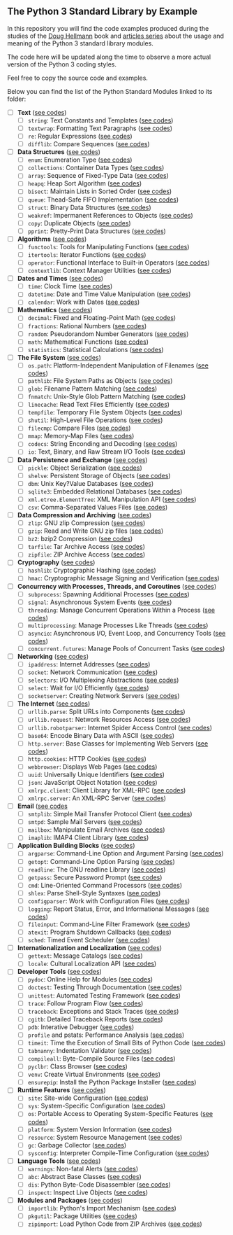 ## The Python 3 Standard Library by Example

In this repository you will find the code examples produced during the studies 
of the [Doug Hellmann](https://github.com/dhellmann) book and [articles series](http://pymotw.com/3/) about the usage and 
meaning of the Python 3 standard library modules.

The code here will be updated along the time to observe a more actual version 
of the Python 3 coding styles.

Feel free to copy the source code and examples.

Below you can find the list of the Python Standard Modules linked to its folder:

- [ ] **Text** ([see codes](./Text/))
  - [ ] `string`: Text Constants and Templates ([see codes](./Text/__string/))
  - [ ] `textwrap`: Formatting Text Paragraphs ([see codes](./Text/__textwrap/))
  - [ ] `re`: Regular Expressions ([see codes](./Text/__re/))
  - [ ] `difflib`: Compare Sequences ([see codes](./Text/__difflib/))
- [ ] **Data Structures** ([see codes](./Data_Structures/))
  - [ ] `enum`: Enumeration Type ([see codes](./Data_Structures/__enum/))
  - [ ] `collections`: Container Data Types ([see codes](./Data_Structures/__collections/))
  - [ ] `array`: Sequence of Fixed-Type Data ([see codes](./Data_Structures/__array/))
  - [ ] `heapq`: Heap Sort Algorithm ([see codes](./Data_Structures/__heapq/))
  - [ ] `bisect`: Maintain Lists in Sorted Order ([see codes](./Data_Structures/__bisect/))
  - [ ] `queue`: Thead-Safe FIFO Implementation ([see codes](./Data_Structures/__queue/))
  - [ ] `struct`: Binary Data Structures ([see codes](./Data_Structures/__struct/))
  - [ ] `weakref`: Impermanent References to Objects ([see codes](./Data_Structures/__weakref/))
  - [ ] `copy`: Duplicate Objects ([see codes](./Data_Structures/__copy/))
  - [ ] `pprint`: Pretty-Print Data Structures ([see codes](./Data_Structures/__pprint/))
- [ ] **Algorithms** ([see codes](./Algorithms/))
  - [ ] `functools`: Tools for Manipulating Functions ([see codes](./Algorithms/__functools/))
  - [ ] `itertools`: Iterator Functions ([see codes](./Algorithms/__itertools/))
  - [ ] `operator`: Functional Interface to Built-in Operators ([see codes](./Algorithms/__operator/))
  - [ ] `contextlib`: Context Manager Utilities ([see codes](./Algorithms/__contextlib/))
- [ ] **Dates and Times** ([see codes](./Dates_and_Times/))
  - [ ] `time`: Clock Time ([see codes](./Dates_and_Times/__time/))
  - [ ] `datetime`: Date and Time Value Manipulation ([see codes](./Dates_and_Times/__datetime/))
  - [ ] `calendar`: Work with Dates ([see codes](./Dates_and_Times/__calendar/))
- [ ] **Mathematics** ([see codes](./Mathematics/))
  - [ ] `decimal`: Fixed and Floating-Point Math ([see codes](./Mathematics/__decimal/))
  - [ ] `fractions`: Rational Numbers ([see codes](./Mathematics/__fractions/))
  - [ ] `random`: Pseudorandom Number Generators ([see codes](./Mathematics/__random/))
  - [ ] `math`: Mathematical Functions ([see codes](./Mathematics/__math/))
  - [ ] `statistics`: Statistical Calculations ([see codes](./Mathematics/__statistics/))
- [ ] **The File System** ([see codes](./File_System/))
  - [ ] `os.path`: Platform-Independent Manipulation of Filenames ([see codes](./File_System/__os_path/))
  - [ ] `pathlib`: File System Paths as Objects ([see codes](./File_System/__pathlib/))
  - [ ] `glob`: Filename Pattern Matching ([see codes](./File_System/__glob/))
  - [ ] `fnmatch`: Unix-Style Glob Pattern Matching ([see codes](./File_System/f__nmatch/))
  - [ ] `linecache`: Read Text Files Efficiently ([see codes](./File_System/__linecache/))
  - [ ] `tempfile`: Temporary File System Objects ([see codes](./File_System/__tempfile/))
  - [ ] `shutil`: High-Level File Operations ([see codes](./File_System/__shutil/))
  - [ ] `filecmp`: Compare Files ([see codes](./File_System/__filecmp/))
  - [ ] `mmap`: Memory-Map Files ([see codes](./File_System/__mmap/))
  - [ ] `codecs`: String Enconding and Decoding ([see codes](./File_System/__codecs/))
  - [ ] `io`: Text, Binary, and Raw Stream I/O Tools ([see codes](./File_System/__io/))
- [ ] **Data Persistence and Exchange** ([see codes](./Data_Persistence_and_Exchange/))
  - [ ] `pickle`: Object Serialization ([see codes](./Data_Persistence_and_Exchange/__pickle/))
  - [ ] `shelve`: Persistent Storage of Objects ([see codes](./Data_Persistence_and_Exchange/__shelve/))
  - [ ] `dbm`: Unix Key?Value Databases ([see codes](./Data_Persistence_and_Exchange/__dbm/))
  - [ ] `sqlite3`: Embedded Relational Databases ([see codes](./Data_Persistence_and_Exchange/__sqlite3/))
  - [ ] `xml.etree.ElementTree`: XML Manipulation API ([see codes](./Data_Persistence_and_Exchange/__xml_etree_elementtree/))
  - [ ] `csv`: Comma-Separated Values Files ([see codes](./Data_Persistence_and_Exchange/__csv/))
- [ ] **Data Compression and Archiving** ([see codes](./Data_Compression_and_Archiving/))
  - [ ] `zlip`: GNU zlip Compression ([see codes](./Data_Compression_and_Archiving/__zlip/))
  - [ ] `gzip`: Read and Write GNU zip files ([see codes](./Data_Compression_and_Archiving/__gzip/))
  - [ ] `bz2`: bzip2 Compression ([see codes](./Data_Compression_and_Archiving/__bz2/))
  - [ ] `tarfile`: Tar Archive Access ([see codes](./Data_Compression_and_Archiving/__tarfile/))
  - [ ] `zipfile`: ZIP Archive Access ([see codes](./Data_Compression_and_Archiving/__zipfile/))
- [ ] **Cryptography** ([see codes](./Cryptography/))
  - [ ] `hashlib`: Cryptographic Hashing ([see codes](./Cryptography/__hashlib/))
  - [ ] `hmac`: Cryptographic Message Signing and Verification ([see codes](./Cryptography/__hmac/))
- [ ] **Concurrency with Processes, Threads, and Coroutines** ([see codes](./Concurrency/))
  - [ ] `subprocess`: Spawning Additional Processes ([see codes](./Concurrency/__subprocess/))
  - [ ] `signal`: Asynchronous System Events ([see codes](./Concurrency/__signal/))
  - [ ] `threading`: Manage Concurrent Operations Within a Process ([see codes](./Concurrency/__threading))
  - [ ] `multiprocessing`: Manage Processes Like Threads ([see codes](./Concurrency/__multiprocessing/))
  - [ ] `asyncio`: Asynchronous I/O, Event Loop, and Concurrency Tools ([see codes](./Concurrency/__asyncio/))
  - [ ] `concurrent.futures`: Manage Pools of Concurrent Tasks ([see codes](./Concurrency/__concurrent_futures/))
- [ ] **Networking** ([see codes](./Networking/))
  - [ ] `ipaddress`: Internet Addresses ([see codes](./Networking/__ipaddress/))
  - [ ] `socket`: Network Communication ([see codes](./Networking/__socket/))
  - [ ] `selectors`: I/O Multiplexing Abstractions ([see codes](./Networking/__selectors/))
  - [ ] `select`: Wait for I/O Efficiently ([see codes](./Networking/__select/))
  - [ ] `socketserver`: Creating Network Servers ([see codes](./Networking/__socketserver/))
- [ ] **The Internet** ([see codes](./Internet/))
  - [ ] `urllib.parse`: Split URLs into Components ([see codes](./Internet/__urllib_parse/))
  - [ ] `urllib.request`: Network Resources Access ([see codes](./Internet/__urllib_request/))
  - [ ] `urllib.robotparser`: Internet Spider Access Control ([see codes](./Internet/__urllib_robotparser/))
  - [ ] `base64`: Encode Binary Data with ASCII ([see codes](./Internet/__base64/))
  - [ ] `http.server`: Base Classes for Implementing Web Servers ([see codes](./Internet/__http_server/))
  - [ ] `http.cookies`: HTTP Cookies ([see codes](./Internet/__http_cookies/))
  - [ ] `webbrowser`: Displays Web Pages ([see codes](./Internet/__webbrowser/))
  - [ ] `uuid`: Universally Unique Identifiers ([see codes](./Internet/__uuid/))
  - [ ] `json`: JavaScript Object Notation ([see codes](./Internet/__json/))
  - [ ] `xmlrpc.client`: Client Library for XML-RPC ([see codes](./Internet/__xmlrpc_client/))
  - [ ] `xmlrpc.server`: An XML-RPC Server ([see codes](./Internet/__xmlrpc_server/))
- [ ] **Email** ([see codes](./Email/)
  - [ ] `smtplib`: Simple Mail Transfer Protocol Client ([see codes](./Email/__smtlib/))
  - [ ] `smtpd`: Sample Mail Servers ([see codes](./Email/__smtpd/))
  - [ ] `mailbox`: Manipulate Email Archives ([see codes](./Email/__mailbox/))
  - [ ] `imaplib`: IMAP4 Client Library ([see codes](./Email/__imaplib/))
- [ ] **Application Building Blocks** ([see codes](./Application_Building_Blocks/))
  - [ ] `argparse`: Command-Line Option and Argument Parsing ([see codes](./Application_Building_Blocks/__argparse/))
  - [ ] `getopt`: Command-Line Option Parsing ([see codes](./Application_Building_Blocks/__getopt/))
  - [ ] `readline`: The GNU readline Library ([see codes](./Application_Building_Blocks/__readline/))
  - [ ] `getpass`: Secure Password Prompt ([see codes](./Application_Building_Blocks/__getpass/))
  - [ ] `cmd`: Line-Oriented Command Processors ([see codes](./Application_Building_Blocks/__cmd/))
  - [ ] `shlex`: Parse Shell-Style Syntaxes ([see codes](./Application_Building_Blocks/__shlex/))
  - [ ] `configparser`: Work with Configuration Files ([see codes](./Application_Building_Blocks/__configparser/))
  - [ ] `logging`: Report Status, Error, and Informational Messages ([see codes](./Application_Building_Blocks/__logging/))
  - [ ] `fileinput`: Command-Line Filter Framework ([see codes](./Application_Building_Blocks/__fileinput/))
  - [ ] `atexit`: Program Shutdown Callbacks ([see codes](./Application_Building_Blocks/__atexit/))
  - [ ] `sched`: Timed Event Scheduler ([see codes](./Application_Building_Blocks/__sched/))
- [ ] **Internationalization and Localization** ([see codes](./Internationalization_and_Localization/))
  - [ ] `gettext`: Message Catalogs ([see codes](./Internationalization_and_Localization/__gettext/))
  - [ ] `locale`: Cultural Localization API ([see codes](./Internationalization_and_Localization/__locale/))
- [ ] **Developer Tools** ([see codes](./Developer_Tools/))
  - [ ] `pydoc`: Online Help for Modules ([see codes](./Developer_Tools/__pydoc/))
  - [ ] `doctest`: Testing Through Documentation ([see codes](./Developer_Tools/__doctest/))
  - [ ] `unittest`: Automated Testing Framework ([see codes](./Developer_Tools/__unittest/))
  - [ ] `trace`: Follow Program Flow ([see codes](./Developer_Tools/__trace/))
  - [ ] `traceback`: Exceptions and Stack Traces ([see codes](./Developer_Tools/__traceback/))
  - [ ] `cgitb`: Detailed Traceback Reports ([see codes](./Developer_Tools/__cgitb/))
  - [ ] `pdb`: Interative Debugger ([see codes](./Developer_Tools/__pdb/))
  - [ ] `profile` and pstats: Performance Analysis ([see codes](./Developer_Tools/__profile_and_pstats))
  - [ ] `timeit`: Time the Execution of Small Bits of Python Code ([see codes](./Developer_Tools/__timeit/))
  - [ ] `tabnanny`: Indentation Validator ([see codes](./Developer_Tools/__tabnanny/))
  - [ ] `compileall`: Byte-Compile Source Files ([see codes](./Developer_Tools/__compileall/))
  - [ ] `pyclbr`: Class Browser ([see codes](./Developer_Tools/__pyclbr))
  - [ ] `venv`: Create Virtual Environments ([see codes](./Developer_Tools/__venv/))
  - [ ] `ensurepip`: Install the Python Package Installer ([see codes](./Developer_Tools/__ensurepip/))
- [ ] **Runtime Features** ([see codes](./Runtime_Features/))
  - [ ] `site`: Site-wide Configuration ([see codes](./Runtime_Features/__site/))
  - [ ] `sys`: System-Specific Configuration ([see codes](./Runtime_Features/__sys/))
  - [ ] `os`: Portable Access to Operating System-Specific Features ([see codes](./Runtime_Features/__os/))
  - [ ] `platform`: System Version Information ([see codes](./Runtime_Features/__platform/))
  - [ ] `resource`: System Resource Management ([see codes](./Runtime_Features/__resource/))
  - [ ] `gc`: Garbage Collector ([see codes](./Runtime_Features/__gc/))
  - [ ] `sysconfig`: Interpreter Compile-Time Configuration ([see codes](./Runtime_Features/__sysconfig/))
- [ ] **Language Tools** ([see codes](./Language_Tools/))
  - [ ] `warnings`: Non-fatal Alerts ([see codes](./Language_Tools/__warnings/))
  - [ ] `abc`: Abstract Base Classes ([see codes](./Language_Tools/__abc/))
  - [ ] `dis`: Python Byte-Code Disassembler ([see codes](./Language_Tools/__dis/))
  - [ ] `inspect`: Inspect Live Objects ([see codes](./Language_Tools/__inspect/))
- [ ] **Modules and Packages** ([see codes](./Modules_and_Packages/))
  - [ ] `importlib`: Python's Import Mechanism ([see codes](./Modules_and_Packages/__importlib/))
  - [ ] `pkgutil`: Package Utilities ([see codes](./Modules_and_Packages/__pkgutil/))
  - [ ] `zipimport`: Load Python Code from ZIP Archives ([see codes](./Modules_and_Packages/__zipimport/))